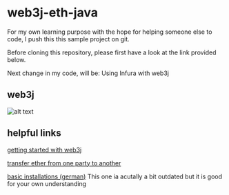 # web3j-eth-java
For my own learning purpose with the hope for helping someone else to code, I push this this sample project on git.

Before cloning this repository, please first have a look at the link provided below.

Next change in my code, will be: Using Infura with web3j 

## web3j
![alt text](https://web3j.readthedocs.io/en/latest/_images/web3j_transaction.png)

## helpful links
[getting started with web3j](https://web3j.readthedocs.io/en/latest/getting_started.html)

[transfer ether from one party to another](https://web3j.readthedocs.io/en/latest/transactions.html)

[basic installations (german)](https://www.torsten-horn.de/techdocs/Ethereum-Smart-Contracts.html#Installation-Geth-Solc-Test-Blockchain) 
This one ia acutally a bit outdated but it is good for your own understanding

